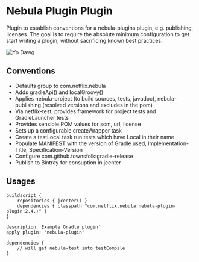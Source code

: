 Nebula Plugin Plugin
====================
Plugin to establish conventions for a nebula-plugins plugin, e.g. publishing, licenses. The goal is to require the absolute minimum configuration to 
get start writing a plugin, without sacrificing known best practices.

![Yo Dawg](https://s3.amazonaws.com/uploads.hipchat.com/25234/334670/CgbXYbDuUzuV3JP/plugins.png)

Conventions
-----------
* Defaults group to com.netflix.nebula
* Adds gradleApi() and localGroovy()
* Applies nebula-project (to build sources, tests, javadoc), nebula-publishing (resolved versions and excludes in the pom)
* Via netflix-test, provides framework for project tests and GradleLauncher tests
* Provides sensible POM values for scm, url, license
* Sets up a configurable createWrapper task
* Create a testLocal task run tests which have Local in their name
* Populate MANIFEST with the version of Gradle used, Implementation-Title, Specification-Version
* Configure com.github.townsfolk:gradle-release
* Publish to Bintray for consuption in jcenter

Usages
-----------
```
buildscript {
    repositories { jcenter() }
    dependencies { classpath "com.netflix.nebula:nebula-plugin-plugin:2.4.+" }
}

description 'Example Gradle plugin'
apply plugin: 'nebula-plugin'

dependencies {
    // will get nebula-test into testCompile
}
```
